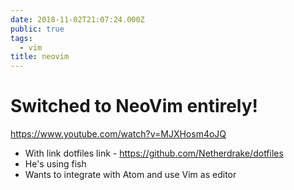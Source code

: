 ```yaml
---
date: 2018-11-02T21:07:24.000Z
public: true
tags:
  - vim
title: neovim
---
```


Switched to NeoVim entirely!
============================

<https://www.youtube.com/watch?v=MJXHosm4oJQ>

*   With link dotfiles link - <https://github.com/Netherdrake/dotfiles>
*   He's using fish
*   Wants to integrate with Atom and use Vim as editor

